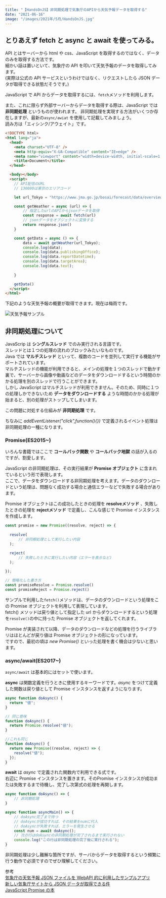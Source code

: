 ```yaml
---
title: "【HandsOnJS】非同期処理で気象庁のAPIから天気予報データを取得する"
date: "2021-06-16"
image: "/images/2021年/5月/HandsOnJS.jpg"
---
```


## とりあえず fetch と async と await を使ってみる。

API とはサーバーから html や css、JavaScript を取得するのではなく、データのみを取得する方法です。<br/>
細かい話は置いといて、気象庁の API を叩いて天気予報のデータを取得してみます。<br/>
(実際は公式の API サービスというわけではなく、リクエストしたら JSON データが取得できる状態だそうです。)<br/>

JavaScript で API からデータを取得するには、<code>fetch</code>メソッドを利用します。

また、これに限らず外部サーバーからデータを取得する際は、JavaScript では **非同期処理** というものが使われます。
非同期処理を実現する方法がいくつか存在しますが、最新の<code>async/awiat</code> を使用して記載してみましょう。<br/>
読み方は「エィシンク/アウェイト」です。

```html
<!DOCTYPE html>
<html lang="ja">
  <head>
    <meta charset="UTF-8" />
    <meta http-equiv="X-UA-Compatible" content="IE=edge" />
    <meta name="viewport" content="width=device-width, initial-scale=1.0" />
    <title>Document</title>
  </head>

  <body></body>
  <script>
    // API配信のURL
    // 130000は東京のエリアコード

    let url_Tokyo = "https://www.jma.go.jp/bosai/forecast/data/overview_forecast/130000.json"

    const getWeather = async (url) => {
        // 指定したurlのAPIからjsonデータを取得
        const response = await fetch(url)
        // jsonデータをオブジェクトに変換する
        return response.json()
    }

    const getData = async () => {
        data = await getWeather(url_Tokyo);
        console.log(data);
        console.log(data.publishingOffice);
        console.log(data.reportDatetime);
        console.log(data.targetArea);
        console.log(data.text);
        
    }

    getData()
  </script>
</html>
```

下記のような天気予報の概要が取得できます。現在は梅雨です。

![天気予報サンプル](/images/2021年/6月/tenkiyoho.png)

## 非同期処理について

JavaScrip は **シングルスレッド** でのみ実行される言語です。<br/>
スレッドとは１つの処理の流れのブロックみたいなものです。<br/>
Java では **マルチスレッド** といって、複数のコードを並列して実行する機能がサポートされています。<br/>
マルチスレッドの機能が利用できると、メインの処理を１つのスレッドで動かす裏で、サーバーから画像や動画などのデータをダウンロードするという時間のかかる処理を別のスレッドで行うことができます。<br/>
しかし JavaScript はマルチスレッドが利用できません。そのため、同時に１つの処理しかできないため **データをダウンロードする** ような時間のかかる処理が始まると、別の処理がストップしてしまいます。<br/>

この問題に対処する仕組みが **非同期処理** です。<br/>

ちなみに _addEventListener("click",function(){})_ で定義されるイベント処理は非同期処理の一種になります。<br/>

### Promise(ES2015~)

いろんな書籍ではここで **コールバック関数** や **コールバック地獄** の話が入るのですが、割愛します。<br/>

JavaScript の非同期処理は、その実行結果が **Promise オブジェクト** に含まれているという形で表現します。<br/>
ここで、データをダウンロードする非同期処理を考えます。データのダウンロードという処理は、問題なく成功する場合と通信エラーなどで失敗する場合があります。<br/>

Promise オブジェクトはこの成功したときの処理を **resolveメソッド** 、失敗したときの処理を **rejectメソッド** で定義し、こんな感じで Promise インスタンスを作成します。

```javascript
const promise = new Promise((resolve, reject) => {
  
  resolve(
      // 非同期処理として実行したい内容
  );

  reject(
      // 失敗したときに実行したい内容（エラーを表示など)
  );
  
});

// 簡略化した書き方
const promiseResolve = Promise.resolve()
const promiseReject = Promise.reject()

```

サンプルで利用した<code>fetch()</code>メソッドは、データのダウンロードという処理をこの Promise オブジェクトを利用して表現しています。<br/>
fetch() メソッドは戻り値として指定した url からダウンロードするという処理を<code>resolve()</code>の中に持った Promise オブジェクトを返してくれます。<br/>

Promise が実装されて以降、データのダウンロードなどの処理を行うライブラリはほとんどが戻り値は Promise オブジェクトの形になっています。<br/>
ですので、最初の頃は _new Promise()_ といった処理を書く機会は少ないと思います。<br/>

### async/await(ES2017~)

<code>async/await</code> は基本的にはセットで使います。<br/>

**async** は関数定義を行うときに使用するキーワードです。_async_ をつけて定義した関数は戻り値として Promise インスタンスを返すようになります。

```javascript
async function doAsync() {
  return "値";
}

// 同じ意味
function doAsync() {
  return Promise.resolve("値");
}

//これも同じ
function doAsync() {
  return new Promise((resolve, reject) => {
    resolve("値");
  });
}
```

**await** は _async_ で定義された関数内で利用できる式です。<br/>
右辺に Promise インスタンスを置きます。そのPromise インスタンスが成功または失敗するまで待機し、完了し次第式の処理を再開します。

```javascript
async function doAsync() => {
    // 非同期処理
}

async function asyncMain() => {
    // doAsync完了まで待つ
    // doAsyncが成功すれば、その結果をnumに代入
    // doAsyncが失敗すれば、エラーを発生させる
    const num = await doAsync();
    // 次の行はdoAsyncの非同期処理が完了されるまで実行されない
    console.log("この行は非同期処理の完了後に実行される");
}

```

非同期処理は少し難解な箇所ですが、サーバからデータを取得するという頻繁に行う動作で必須ですのでぜひ理解してください。<br/>

参考<br/>
[気象庁の天気予報 JSON ファイルを WebAPI 的に利用したサンプルアプリ](https://anko.education/apps/weather_api)<br/>
[新しい気象庁サイトから JSON データが取得できる件](https://mindtech.jp/?p=1754)<br/>
[JavaScript Promise の本](https://azu.github.io/promises-book/)
